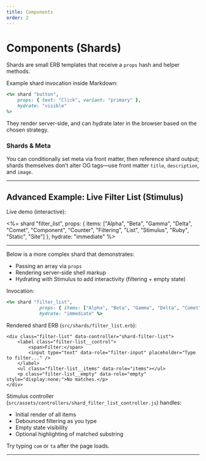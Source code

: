 ```yaml
---
title: Components
order: 2
---
```


# Components (Shards)

Shards are small ERB templates that receive a `props` hash and helper methods.

Example shard invocation inside Markdown:

```ruby
<%= shard "button", 
    props: { text: "Click", variant: "primary" }, 
    hydrate: "visible"
%>
```

They render server-side, and can hydrate later in the browser based on the chosen strategy.

### Shards & Meta

You can conditionally set meta via front matter, then reference shard output; shards themselves don’t alter OG tags—use front matter `title`, `description`, and `image`.

---

## Advanced Example: Live Filter List (Stimulus)

Live demo (interactive):

<%= shard "filter_list", props: { items: ["Alpha", "Beta", "Gamma", "Delta", "Comet", "Component", "Counter", "Filtering", "List", "Stimulus", "Ruby", "Static", "Site"] }, hydrate: "immediate" %>

---

Below is a more complex shard that demonstrates:

- Passing an array via `props`
- Rendering server-side shell markup
- Hydrating with Stimulus to add interactivity (filtering + empty state)

Invocation:

```ruby
<%= shard "filter_list", 
            props: { items: ["Alpha", "Beta", "Gamma", "Delta", "Comet", "Component", "Counter"] }, 
            hydrate: "immediate" %>
```

Rendered shard ERB (`src/shards/filter_list.erb`):

```erb
<div class="filter-list" data-controller="shard-filter-list">
    <label class="filter-list__control">
        <span>Filter:</span>
        <input type="text" data-role="filter-input" placeholder="Type to filter..." />
    </label>
    <ul class="filter-list__items" data-role="items"></ul>
    <p class="filter-list__empty" data-role="empty" style="display:none;">No matches.</p>
</div>
```

Stimulus controller (`src/assets/controllers/shard_filter_list_controller.js`) handles:

- Initial render of all items
- Debounced filtering as you type
- Empty state visibility
- Optional highlighting of matched substring

Try typing `com` or `ta` after the page loads.

---
